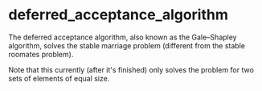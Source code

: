 # deferred_acceptance_algorithm
The deferred acceptance algorithm, also known as the Gale–Shapley algorithm, solves the stable marriage problem (different from the stable roomates problem).

Note that this currently (after it's finished) only solves the problem for two sets of elements of equal size.
